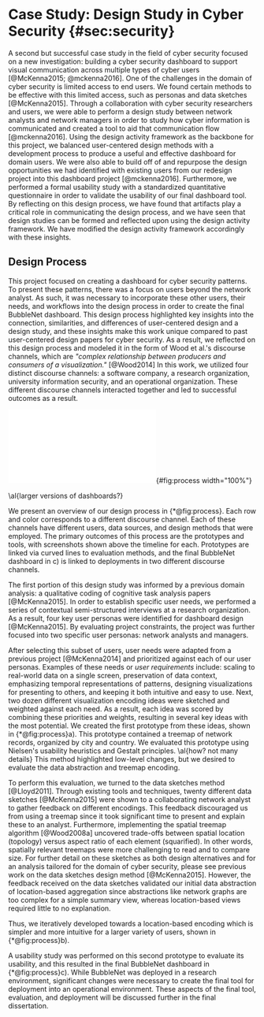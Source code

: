 
# Case Study: Design Study in Cyber Security {#sec:security}

A second but successful case study in the field of cyber security focused on a new investigation:
building a cyber security dashboard to support visual communication across multiple types of cyber users [@McKenna2015; @mckenna2016].
One of the challenges in the domain of cyber security is limited access to end users.
We found certain methods to be effective with this limited access, such as personas and data sketches [@McKenna2015].
Through a collaboration with cyber security researchers and users, we were able to perform a design study between network analysts and network managers in order to study how cyber information is communicated and created a tool to aid that communication flow [@mckenna2016].
Using the design activity framework as the backbone for this project, we balanced user-centered design methods with a development process to produce a useful and effective dashboard for domain users.
We were also able to build off of and repurpose the design opportunities we had identified with existing users from our redesign project into this dashboard project [@mckenna2016].
Furthermore, we performed a formal usability study with a standardized quantitative questionnaire in order to validate the usability of our final dashboard tool.
By reflecting on this design process, we have found that artifacts play a critical role in communicating the design process,
and we have seen that design studies can be formed and reflected upon using the design activity framework.
We have modified the design activity framework accordingly with these insights.





## Design Process

This project focused on creating a dashboard for cyber security patterns.
To present these patterns, there was a focus on users beyond the network analyst.
As such, it was necessary to incorporate these other users, their needs, and workflows into the design process in order to create the final BubbleNet dashboard.
This design process highlighted key insights into the connection, similarities, and differences of user-centered design and a design study,
and these insights make this work unique compared to past user-centered design papers for cyber security.
As a result, we reflected on this design process and modeled it in the form of Wood et al.'s
discourse channels, which are *"complex relationship between producers and consumers of a visualization."* [@Wood2014]
In this work, we utilized four distinct discourse channels: a software company, a research organization, university information security, and an operational organization.
These different discourse channels interacted together and led to successful outcomes as a result.


![
  An overview of our design process.
  Four distinct channels played a role in BubbleNet's design, the first was previous work,
  and the second and fourth were various users in two distinct settings, both research and operational.
  The third channel involved a network analyst from a university.
  Each channel involved different sets of users and data,
  but the final BubbleNet design in c) and deployments all occurred due to the interaction of outcomes and user feedback across all of these channels.
](figures/bubble-net/process.pdf){#fig:process width="100%"}

\al{larger versions of dashboards?}

We present an overview of our design process in {*@fig:process}.
Each row and color corresponds to a different
discourse channel. Each of these channels have
different users, data sources, and design methods that were employed.
The primary outcomes of this process are the prototypes and tools, with screenshots shown above the timeline for each.
Prototypes are linked via curved lines to evaluation methods,
and the final BubbleNet dashboard in c) is linked to deployments in two different discourse channels.


The first portion of this design study was informed by a previous domain analysis: a qualitative coding of cognitive task analysis papers [@McKenna2015].
In order to establish specific user needs,
we performed a series of contextual semi-structured interviews at a research organization.
As a result, four key user personas were identified for dashboard design [@McKenna2015].
By evaluating project constraints, the project was further focused into two specific user personas: network analysts and managers.


After selecting this subset of users, user needs were adapted from a previous project [@McKenna2014]
and prioritized against each of our user personas.
Examples of these needs or *user requirements* include:
scaling to real-world data on a single screen, preservation of data context, emphasizing temporal representations of patterns,
designing visualizations for presenting to others, and keeping it both intuitive and easy to use.
Next, two dozen different visualization encoding ideas were sketched 
and weighted against each need.
As a result, each idea was scored by combining these priorities and weights,
resulting in several key ideas with the most potential.
We created the first prototype from these ideas, shown in {*@fig:process}a).
This prototype contained a treemap of network records, organized by city and country.
We evaluated this prototype using Nielsen's usability heuristics and Gestalt principles.
\al{how? not many details}
This method highlighted low-level changes,
but we desired to evaluate the data abstraction and treemap encoding.


To perform this evaluation, we turned to the data sketches method [@Lloyd2011].
Through existing tools and techniques, twenty different data sketches [@McKenna2015]
were shown to a collaborating network analyst to gather feedback on different encodings.
This feedback discouraged us from using a treemap since it took significant time to present and explain these to an analyst.
Furthermore, implementing the spatial treemap algorithm [@Wood2008a]
uncovered trade-offs between spatial location (topology) versus aspect ratio of each element (squarified).
In other words, spatially relevant treemaps were more challenging to read and to compare size.
For further detail on these sketches as both design alternatives and for an analysis tailored for the domain of cyber security, please see previous work on the data sketches design method [@McKenna2015].
However, the feedback received on the data sketches validated our initial data abstraction of location-based aggregation
since abstractions like network graphs are too complex for a simple summary view, whereas location-based views required little to no explanation.


Thus, we iteratively developed towards a location-based encoding which is simpler and more intuitive for a larger variety of users, shown in {*@fig:process}b).


A usability study was performed on this second prototype to evaluate its usability,
and this resulted in the final BubbleNet dashboard in {*@fig:process}c).
While BubbleNet was deployed in a research environment, significant changes were necessary to create the final tool for deployment into an operational environment.
These aspects of the final tool, evaluation, and deployment will be discussed further in the final dissertation.

